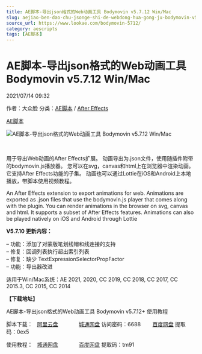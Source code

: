 ```yaml
---
title: AE脚本-导出json格式的Web动画工具 Bodymovin v5.7.12 Win/Mac
slug: aejiao-ben-dao-chu-jsonge-shi-de-webdong-hua-gong-ju-bodymovin-v5-7-12-win-mac
source_url: https://www.lookae.com/bodymovin-5712/
category: aescripts
tags: [AE脚本]
---
```

# AE脚本-导出json格式的Web动画工具 Bodymovin v5.7.12 Win/Mac

2021/07/14 09:32

作者：大众脸
分类：[AE脚本](https://www.lookae.com/after-effects/aescripts/) / [After Effects](https://www.lookae.com/after-effects/)

[AE脚本](https://www.lookae.com/tag/ae%e8%84%9a%e6%9c%ac/)

![AE脚本-导出json格式的Web动画工具 Bodymovin v5.7.12 Win/Mac](https://www.lookae.com/wp-content/uploads/2019/04/Bodymovin.jpg "AE脚本-导出json格式的Web动画工具 Bodymovin v5.7.12 Win/Mac-LookAE.com")

﻿

用于导出Web动画的After Effects扩展。 动画导出为.json文件，使用随插件附带的bodymovin.js播放器。 您可以在svg，canvas和html上在浏览器中渲染动画。 它支持After Effects功能的子集。 动画也可以通过Lottie在iOS和Android上本地播放，带脚本使用视频教程。

An After Effects extension to export animations for web. Animations are exported as .json files that use the bodymovin.js player that comes along with the plugin. You can render animations in the browser on svg, canvas and html. It supports a subset of After Effects features. Animations can also be played natively on iOS and Android through Lottie

**V5.7.10 更新内容：**

– 功能：添加了对蒙版笔划线帽和线连接的支持  
– 修复：回调列表执行超出索引列表  
– 修复：缺少 TextExpressionSelectorPropFactor  
– 功能：导出器改进

适用于Win/Mac系统：AE 2021, 2020, CC 2019, CC 2018, CC 2017, CC 2015.3, CC 2015, CC 2014

**【下载地址】**

AE脚本-导出json格式的Web动画工具 Bodymovin v5.7.12+ 使用教程

脚本下载：   [阿里云盘](https://www.aliyundrive.com/s/stAuoK8oYcn)              [城通网盘](https://089u.com/f/680462-502142646-60c2aa) 访问密码：6688        [百度网盘](https://pan.baidu.com/s/1cbcvAiP6m_K2fD_6sJ7tkg) 提取码：0ex5

使用教程：   [城通网盘](https://lookae.ctfile.com/fs/680462-382843706)              [百度网盘](https://pan.baidu.com/s/1qGkQJb27DRqeeOMZ-73uKg) 提取码：tm91
